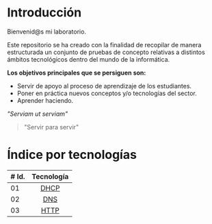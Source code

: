 # Introducción
Bienvenid@s mi laboratorio.

Este repositorio se ha creado con la finalidad de recopilar de manera estructurada un conjunto de pruebas de concepto relativas a distintos ámbitos tecnológicos dentro del mundo de la informática.

**Los objetivos principales que se persiguen son:**
- Servir de apoyo al proceso de aprendizaje de los estudiantes.
- Poner en práctica nuevos conceptos y/o tecnologías del sector.
- Aprender haciendo.

*"Serviam ut serviam"*

> "Servir para servir"

# Índice por tecnologías

|# Id. | Tecnología                                                 |
|----- |:---------------------------------------------------------:|
| 01   |  [DHCP](./02%20tecnologías/dhcp)|
| 02   |  [DNS](./03%20tecnologías/dns)|
| 03   |  [HTTP](./04%20tecnologías/http)|


